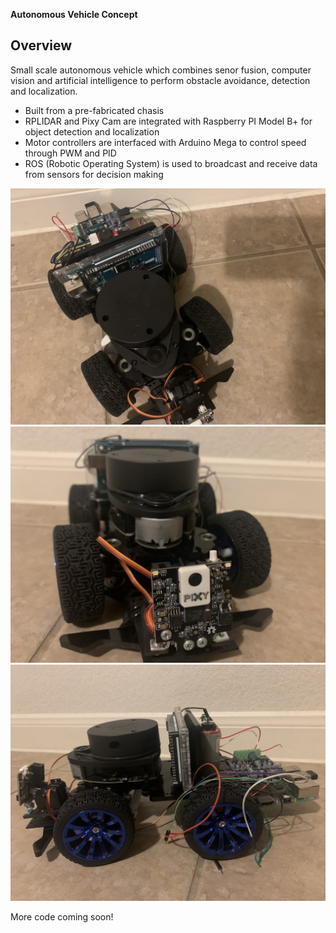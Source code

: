 **Autonomous Vehicle Concept**

Overview
---
Small scale autonomous vehicle which combines senor fusion, computer vision and artificial intelligence to perform obstacle avoidance, detection and localization.

* Built from a pre-fabricated chasis
* RPLIDAR and Pixy Cam are integrated with Raspberry PI Model B+ for object detection and localization
* Motor controllers are interfaced with Arduino Mega to control speed through PWM and PID
* ROS (Robotic Operating System) is used to broadcast and receive data from sensors for decision making

[//]: # (Image References)
[image0]: ./images/IMG_0372.jpeg "Top View"
[image1]: ./images/IMG_0373.jpeg "Front View"
[image2]: ./images/IMG_0374.jpeg "Side View"

![alt text][image0]
![alt text][image1]
![alt text][image2]

More code coming soon!
